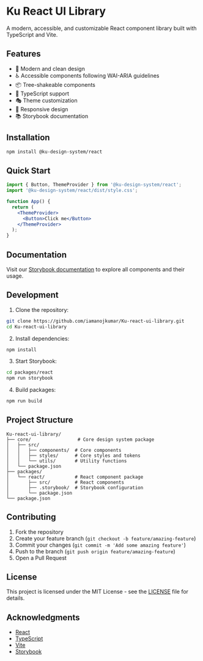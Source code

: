 # Ku React UI Library

A modern, accessible, and customizable React component library built with TypeScript and Vite.

## Features

- 🎨 Modern and clean design
- ♿️ Accessible components following WAI-ARIA guidelines
- 📦 Tree-shakeable components
- 🎯 TypeScript support
- 🎭 Theme customization
- 📱 Responsive design
- 📚 Storybook documentation

## Installation

```bash
npm install @ku-design-system/react
```

## Quick Start

```jsx
import { Button, ThemeProvider } from '@ku-design-system/react';
import '@ku-design-system/react/dist/style.css';

function App() {
  return (
    <ThemeProvider>
      <Button>Click me</Button>
    </ThemeProvider>
  );
}
```

## Documentation

Visit our [Storybook documentation](https://iamanojkumar.github.io/Ku-react-ui-library) to explore all components and their usage.

## Development

1. Clone the repository:
```bash
git clone https://github.com/iamanojkumar/Ku-react-ui-library.git
cd Ku-react-ui-library
```

2. Install dependencies:
```bash
npm install
```

3. Start Storybook:
```bash
cd packages/react
npm run storybook
```

4. Build packages:
```bash
npm run build
```

## Project Structure

```
Ku-react-ui-library/
├── core/                 # Core design system package
│   ├── src/
│   │   ├── components/  # Core components
│   │   ├── styles/      # Core styles and tokens
│   │   └── utils/       # Utility functions
│   └── package.json
├── packages/
│   └── react/           # React component package
│       ├── src/         # React components
│       ├── .storybook/  # Storybook configuration
│       └── package.json
└── package.json
```

## Contributing

1. Fork the repository
2. Create your feature branch (`git checkout -b feature/amazing-feature`)
3. Commit your changes (`git commit -m 'Add some amazing feature'`)
4. Push to the branch (`git push origin feature/amazing-feature`)
5. Open a Pull Request

## License

This project is licensed under the MIT License - see the [LICENSE](LICENSE) file for details.

## Acknowledgments

- [React](https://reactjs.org/)
- [TypeScript](https://www.typescriptlang.org/)
- [Vite](https://vitejs.dev/)
- [Storybook](https://storybook.js.org/) 